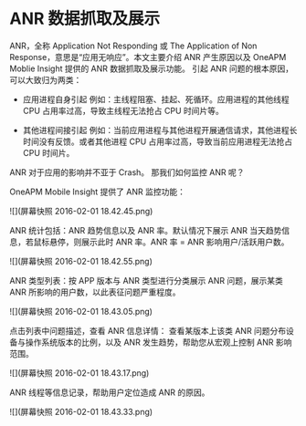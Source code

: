 # ANR 数据抓取及展示



ANR，全称 Application Not Responding 或 The Application of Non Response，意思是“应用无响应”。本文主要介绍 ANR 产生原因以及 OneAPM Moblie Insight 提供的 ANR 数据抓取及展示功能。
引起 ANR 问题的根本原因，可以大致归为两类：

* 应用进程自身引起
例如：主线程阻塞、挂起、死循环。应用进程的其他线程 CPU 占用率过高，导致主线程无法抢占 CPU 时间片等。

* 其他进程间接引起
例如：当前应用进程与其他进程开展通信请求，其他进程长时间没有反馈。或者其他进程 CPU 占用率过高，导致当前应用进程无法抢占 CPU 时间片。

ANR 对于应用的影响并不亚于 Crash。
那我们如何监控 ANR 呢？

OneAPM Mobile Insight 提供了 ANR 监控功能：

![](屏幕快照 2016-02-01 18.42.45.png)

ANR 统计包括：ANR 趋势信息以及 ANR 率。默认情况下展示 ANR 当天趋势信息，若鼠标悬停，则展示此时 ANR 率。ANR 率 = ANR 影响用户/活跃用户数。

![](屏幕快照 2016-02-01 18.42.55.png)

ANR 类型列表：按 APP 版本与 ANR 类型进行分类展示 ANR 问题，展示某类 ANR 所影响的用户数，以此表征问题严重程度。

![](屏幕快照 2016-02-01 18.43.05.png)

点击列表中问题描述，查看 ANR 信息详情：
查看某版本上该类 ANR 问题分布设备与操作系统版本的比例，以及 ANR 发生趋势，帮助您从宏观上控制 ANR 影响范围。

![](屏幕快照 2016-02-01 18.43.17.png)

ANR 线程等信息记录，帮助用户定位造成 ANR 的原因。

![](屏幕快照 2016-02-01 18.43.33.png)